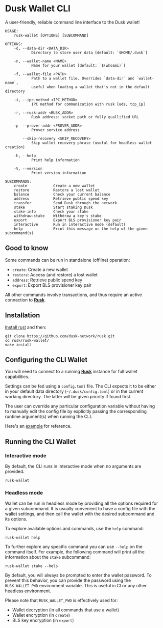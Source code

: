 # Dusk Wallet CLI

A user-friendly, reliable command line interface to the Dusk wallet!

```
USAGE:
    rusk-wallet [OPTIONS] [SUBCOMMAND]

OPTIONS:
    -d, --data-dir <DATA_DIR>
            Directory to store user data [default: `$HOME/.dusk`]

    -n, --wallet-name <NAME>
            Name for your wallet [default: `$(whoami)`]

    -f, --wallet-file <PATH>
            Path to a wallet file. Overrides `data-dir` and `wallet-name`,
            useful when loading a wallet that's not in the default directory

    -i, --ipc-method <IPC_METHOD>
            IPC method for communication with rusk [uds, tcp_ip]

    -r, --rusk-addr <RUSK_ADDR>
            Rusk address: socket path or fully quallified URL

    -p  --prover-addr <PROVER_ADDR>
            Prover service address

        --skip-recovery <SKIP_RECOVERY>
            Skip wallet recovery phrase (useful for headless wallet creation)

    -h, --help
            Print help information

    -V, --version
            Print version information

SUBCOMMANDS:
    create            Create a new wallet
    restore           Restore a lost wallet
    balance           Check your current balance
    address           Retrieve public spend key
    transfer          Send Dusk through the network
    stake             Start staking Dusk
    stake-info        Check your stake
    withdraw-stake    Withdraw a key's stake
    export            Export BLS provisioner key pair
    interactive       Run in interactive mode (default)
    help              Print this message or the help of the given subcommand(s)
```

## Good to know

Some commands can be run in standalone (offline) operation:
- `create`: Create a new wallet
- `restore`: Access (and restore) a lost wallet
- `address`: Retrieve public spend key
- `export`: Export BLS provisioner key pair

All other commands involve transactions, and thus require an active connection to [**Rusk**](https://github.com/dusk-network/rusk).

## Installation

[Install rust](https://www.rust-lang.org/tools/install) and then:

```
git clone https://github.com/dusk-network/rusk.git
cd rusk/rusk-wallet/
make install
```

## Configuring the CLI Wallet

You will need to connect to a running [**Rusk**](https://github.com/dusk-network/rusk) instance for full wallet capabilities.

Settings can be fed using a `config.toml` file. The CLI expects it to be either in your default data directory (`~/.dusk/config.toml`) or in the current working directory. The latter will be given priority if found first.

The user can override any particular configuration variable without having to manually edit the config file by explicitly passing the corresponding runtime argument(s) when running the CLI.

Here's an [example](config.toml) for reference.

## Running the CLI Wallet

### Interactive mode

By default, the CLI runs in interactive mode when no arguments are provided.

```
rusk-wallet
```

### Headless mode

Wallet can be run in headless mode by providing all the options required for a given subcommand. It is usually convenient to have a config file with the wallet settings, and then call the wallet with the desired subcommand and its options.

To explore available options and commands, use the `help` command:
```
rusk-wallet help
```

To further explore any specific command you can use `--help` on the command itself. For example, the following command will print all the information about the `stake` subcommand:
```
rusk-wallet stake --help
```

By default, you will always be prompted to enter the wallet password. To prevent this behavior, you can provide the password using the `RUSK_WALLET_PWD` environment variable. This is useful in CI or any other headless environment.

Please note that `RUSK_WALLET_PWD` is effectively used for:
- Wallet decryption (in all commands that use a wallet)
- Wallet encryption (in `create`)
- BLS key encryption (in `export`)

